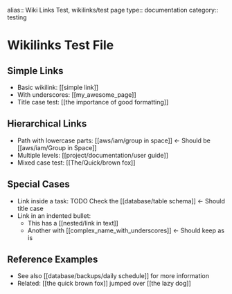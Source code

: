 alias:: Wiki Links Test, wikilinks/test page
type:: documentation
category:: testing

# Wikilinks Test File

## Simple Links
- Basic wikilink: [[simple link]]
- With underscores: [[my_awesome_page]]
- Title case test: [[the importance of good formatting]]

## Hierarchical Links
- Path with lowercase parts: [[aws/iam/group in space]] <- Should be [[aws/iam/Group in Space]]
- Multiple levels: [[project/documentation/user guide]]
- Mixed case test: [[The/Quick/brown fox]]

## Special Cases
- Link inside a task: TODO Check the [[database/table schema]] <- Should title case
- Link in an indented bullet:
	- This has a [[nested/link in text]]
	- Another with [[complex_name_with_underscores]] <- Should keep as is

## Reference Examples
- See also [[database/backups/daily schedule]] for more information
- Related: [[the quick brown fox]] jumped over [[the lazy dog]] 